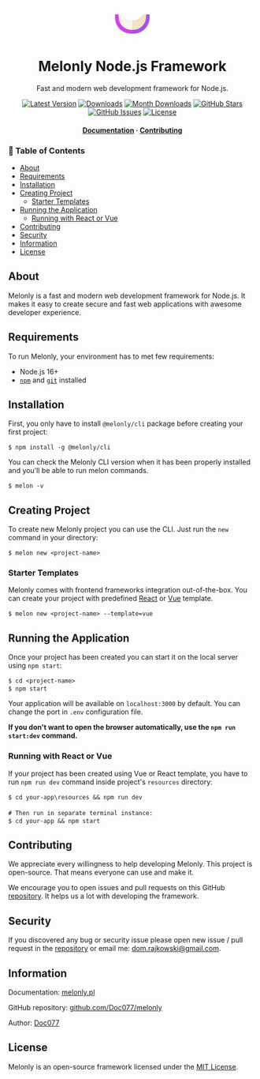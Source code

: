 <div align="center">
  <img src="assets/logo.png" width="72">

  <h1>Melonly Node.js Framework</h1>

  <p align="center">Fast and modern web development framework for Node.js.</p>

  <p align="center">
    <a href="https://www.npmjs.com/package/@melonly/core" target="_blank"><img src="https://img.shields.io/npm/v/@melonly/core.svg?style=flat-square&labelColor=333842&color=8b5cf6" alt="Latest Version"></a>
    <a href="https://www.npmjs.com/package/@melonly/core" target="_blank"><img src="https://img.shields.io/npm/dt/@melonly/core.svg?style=flat-square&labelColor=333842&color=3b82f6" alt="Downloads"></a>
    <a href="https://www.npmjs.com/package/@melonly/core" target="_blank"><img src="https://img.shields.io/npm/dm/@melonly/core.svg?style=flat-square&labelColor=333842&color=3b82f6" alt="Month Downloads"></a>
    <a href="https://github.com/Doc077/melonly" target="_blank"><img src="https://img.shields.io/github/stars/Doc077/melonly?style=flat-square&labelColor=333842&color=3b82f6" alt="GitHub Stars"></a>
    <a href="https://github.com/Doc077/melonly" target="_blank"><img src="https://img.shields.io/github/issues/Doc077/melonly?style=flat-square&labelColor=333842&color=22c55e" alt="GitHub Issues"></a>
    <a href="https://www.npmjs.com/package/@melonly/core" target="_blank"><img src="https://img.shields.io/npm/l/@melonly/core.svg?style=flat-square&labelColor=333842&color=22c55e" alt="License"></a>
  </p>

  <h4>
    <a href="https://melonly.pl">Documentation</a>
    <span> · </span>
    <a href="#contributing">Contributing</a>
  </h4>
</div>

<!-- omit in toc -->
### 📓 Table of Contents

- [About](#about)
- [Requirements](#requirements)
- [Installation](#installation)
- [Creating Project](#creating-project)
  - [Starter Templates](#starter-templates)
- [Running the Application](#running-the-application)
  - [Running with React or Vue](#running-with-react-or-vue)
- [Contributing](#contributing)
- [Security](#security)
- [Information](#information)
- [License](#license)

## About

Melonly is a fast and modern web development framework for Node.js. It makes it easy to create secure and fast web applications with awesome developer experience.

## Requirements

To run Melonly, your environment has to met few requirements:

- Node.js 16+
- [`npm`](https://nodejs.org/en/download/) and [`git`](https://git-scm.com) installed

## Installation

First, you only have to install `@melonly/cli` package before creating your first project:

```shell
$ npm install -g @melonly/cli
```

You can check the Melonly CLI version when it has been properly installed and you'll be able to run melon commands.

```shell
$ melon -v
```

## Creating Project

To create new Melonly project you can use the CLI. Just run the `new` command in your directory:

```shell
$ melon new <project-name>
```

### Starter Templates

Melonly comes with frontend frameworks integration out-of-the-box. You can create your project with predefined [React](https://reactjs.org) or [Vue](https://vuejs.org) template.

```shell
$ melon new <project-name> --template=vue
```

## Running the Application

Once your project has been created you can start it on the local server using `npm start`:

```shell
$ cd <project-name>
$ npm start
```

Your application will be available on `localhost:3000` by default. You can change the port in `.env` configuration file.

**If you don't want to open the browser automatically, use the `npm run start:dev` command.**

### Running with React or Vue

If your project has been created using Vue or React template, you have to run `npm run dev` command inside project's `resources` directory:

```shell
$ cd your-app\resources && npm run dev

# Then run in separate terminal instance:
$ cd your-app && npm start
```

## Contributing

We appreciate every willingness to help developing Melonly. This project is open-source. That means everyone can use and make it.

We encourage you to open issues and pull requests on this GitHub [repository](https://github.com/Doc077/melonly). It helps us a lot with developing the framework.

## Security

If you discovered any bug or security issue please open new issue / pull request in the [repository](https://github.com/Doc077/melonly) or email me: dom.rajkowski@gmail.com.

## Information

Documentation: [melonly.pl](https://melonly.pl)

GitHub repository: [github.com/Doc077/melonly](https://github.com/Doc077/melonly)

Author: [Doc077](https://github.com/Doc077)

## License

Melonly is an open-source framework licensed under the [MIT License](LICENSE).
